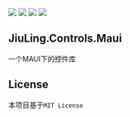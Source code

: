 ![](https://img.shields.io/github/license/JiuLing-zhang/JiuLing.Controls.Maui)
![](https://img.shields.io/github/workflow/status/JiuLing-zhang/JiuLing.Controls.Maui/Build)
[![](https://img.shields.io/nuget/v/JiuLing.Controls.Maui)](https://www.nuget.org/packages/JiuLing.Controls.Maui/)
[![](https://img.shields.io/github/v/release/JiuLing-zhang/JiuLing.Controls.Maui)](https://github.com/JiuLing-zhang/JiuLing.Controls.Maui/releases)  

## JiuLing.Controls.Maui
一个MAUI下的控件库

## License
本项目基于`MIT License`